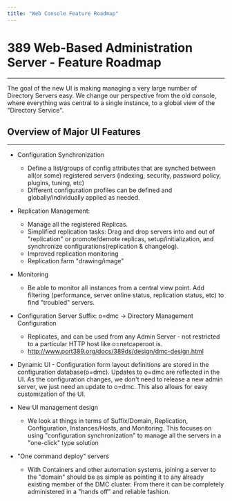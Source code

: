 ```yaml
---
title: "Web Console Feature Roadmap"
---
```



# 389 Web-Based Administration Server - Feature Roadmap
--------------------------------

The goal of the new UI is making managing a very large number of Directory Servers easy.  We change our perspective from the old console, where everything was central to a single instance, to a global view of the "Directory Service". 

## Overview of Major UI Features
--------------------------------

- Configuration Synchronization
    - Define a list/groups of config attributes that are synched between all(or some) registered servers (indexing, security, password policy, plugins, tuning, etc)
    - Different configuration profiles can be defined and globally/individually applied as needed.

- Replication Management:
    - Manage all the registered Replicas.
    - Simplified replication tasks:  Drag and drop servers into and out of "replication" or promote/demote replicas, setup/initialization, and synchronize configurations(replication & changelog).
    - Improved replication monitoring
    - Replication farm "drawing/image"

- Monitoring
    - Be able to monitor all instances from a central view point.  Add filtering (performance, server online status, replication status, etc) to find "troubled" servers.

- Configuration Server Suffix:  o=dmc  ->  Directory Management Configuration
    - Replicates, and can be used from any Admin Server - not restricted to a particular HTTP host like o=netcaperoot is.
    - http://www.port389.org/docs/389ds/design/dmc-design.html

- Dynamic UI - Configuration form layout definitions are stored in the configuration database(o=dmc).  Updates to o=dmc are reflected in the UI.  As the configuration changes, we don't need to release a new admin server, we just need an update to o=dmc.  This also allows for easy customization of the UI.

- New UI management design
    - We look at things in terms of Suffix/Domain, Replication, Configuration, Instances/Hosts, and Monitoring.  This focuses on using "configuration synchronization" to manage all the servers in a "one-click" type solution

- "One command deploy" servers
    - With Containers and other automation systems, joining a server to the "domain" should be as simple as pointing it to any already existing member of the DMC cluster. From there it can be completely administered in a "hands off" and reliable fashion.



